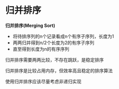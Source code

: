# 归并排序

**归并排序\(Merging Sort\)**

* 将待排序列的n个记录看成n个有序子序列，长度为1
* 两两归并得到n/2个长度为2的有序子序列
* 直至得到长度为n的有序序列

归并排序需要两两比较，不存在跳跃，是稳定排序

归并排序是比较占用内存，但效率高且稳定的排序算法

使用归并排序应该尽量考虑非递归实现

